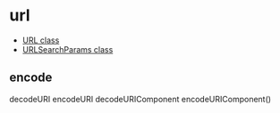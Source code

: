 # url

- [URL class](url.md)
- [URLSearchParams class](URLSearchParams.md)

## encode

decodeURI
encodeURI
decodeURIComponent
encodeURIComponent()
